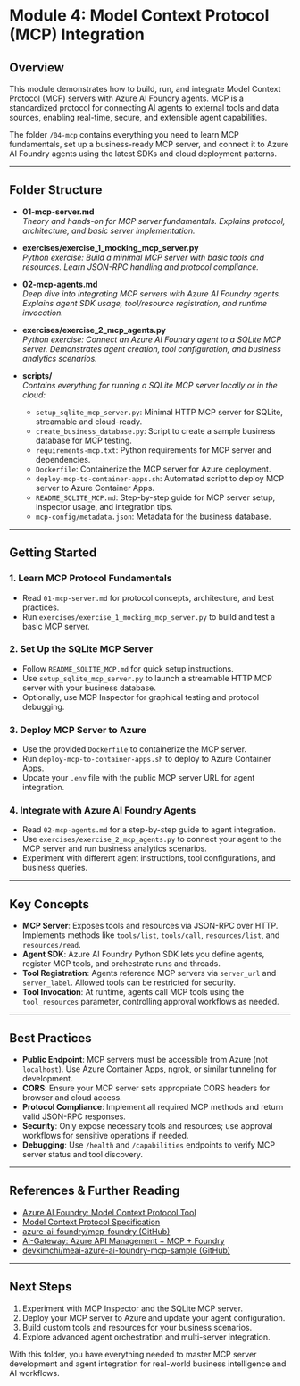 # Module 4: Model Context Protocol (MCP) Integration

## Overview

This module demonstrates how to build, run, and integrate Model Context Protocol (MCP) servers with Azure AI Foundry agents. MCP is a standardized protocol for connecting AI agents to external tools and data sources, enabling real-time, secure, and extensible agent capabilities.

The folder `/04-mcp` contains everything you need to learn MCP fundamentals, set up a business-ready MCP server, and connect it to Azure AI Foundry agents using the latest SDKs and cloud deployment patterns.

---

## Folder Structure

- **01-mcp-server.md**  
  *Theory and hands-on for MCP server fundamentals. Explains protocol, architecture, and basic server implementation.*

- **exercises/exercise_1_mocking_mcp_server.py**  
  *Python exercise: Build a minimal MCP server with basic tools and resources. Learn JSON-RPC handling and protocol compliance.*

- **02-mcp-agents.md**  
  *Deep dive into integrating MCP servers with Azure AI Foundry agents. Explains agent SDK usage, tool/resource registration, and runtime invocation.*

- **exercises/exercise_2_mcp_agents.py**  
  *Python exercise: Connect an Azure AI Foundry agent to a SQLite MCP server. Demonstrates agent creation, tool configuration, and business analytics scenarios.*

- **scripts/**  
  *Contains everything for running a SQLite MCP server locally or in the cloud:*
  - `setup_sqlite_mcp_server.py`: Minimal HTTP MCP server for SQLite, streamable and cloud-ready.
  - `create_business_database.py`: Script to create a sample business database for MCP testing.
  - `requirements-mcp.txt`: Python requirements for MCP server and dependencies.
  - `Dockerfile`: Containerize the MCP server for Azure deployment.
  - `deploy-mcp-to-container-apps.sh`: Automated script to deploy MCP server to Azure Container Apps.
  - `README_SQLITE_MCP.md`: Step-by-step guide for MCP server setup, inspector usage, and integration tips.
  - `mcp-config/metadata.json`: Metadata for the business database.

---

## Getting Started

### 1. Learn MCP Protocol Fundamentals

- Read `01-mcp-server.md` for protocol concepts, architecture, and best practices.
- Run `exercises/exercise_1_mocking_mcp_server.py` to build and test a basic MCP server.

### 2. Set Up the SQLite MCP Server

- Follow `README_SQLITE_MCP.md` for quick setup instructions.
- Use `setup_sqlite_mcp_server.py` to launch a streamable HTTP MCP server with your business database.
- Optionally, use MCP Inspector for graphical testing and protocol debugging.

### 3. Deploy MCP Server to Azure

- Use the provided `Dockerfile` to containerize the MCP server.
- Run `deploy-mcp-to-container-apps.sh` to deploy to Azure Container Apps.
- Update your `.env` file with the public MCP server URL for agent integration.

### 4. Integrate with Azure AI Foundry Agents

- Read `02-mcp-agents.md` for a step-by-step guide to agent integration.
- Use `exercises/exercise_2_mcp_agents.py` to connect your agent to the MCP server and run business analytics scenarios.
- Experiment with different agent instructions, tool configurations, and business queries.

---

## Key Concepts

- **MCP Server**: Exposes tools and resources via JSON-RPC over HTTP. Implements methods like `tools/list`, `tools/call`, `resources/list`, and `resources/read`.
- **Agent SDK**: Azure AI Foundry Python SDK lets you define agents, register MCP tools, and orchestrate runs and threads.
- **Tool Registration**: Agents reference MCP servers via `server_url` and `server_label`. Allowed tools can be restricted for security.
- **Tool Invocation**: At runtime, agents call MCP tools using the `tool_resources` parameter, controlling approval workflows as needed.

---

## Best Practices

- **Public Endpoint**: MCP servers must be accessible from Azure (not `localhost`). Use Azure Container Apps, ngrok, or similar tunneling for development.
- **CORS**: Ensure your MCP server sets appropriate CORS headers for browser and cloud access.
- **Protocol Compliance**: Implement all required MCP methods and return valid JSON-RPC responses.
- **Security**: Only expose necessary tools and resources; use approval workflows for sensitive operations if needed.
- **Debugging**: Use `/health` and `/capabilities` endpoints to verify MCP server status and tool discovery.

---

## References & Further Reading

- [Azure AI Foundry: Model Context Protocol Tool](https://learn.microsoft.com/en-us/azure/ai-foundry/agents/how-to/tools/model-context-protocol)
- [Model Context Protocol Specification](https://modelcontextprotocol.io/introduction)
- [azure-ai-foundry/mcp-foundry (GitHub)](https://github.com/azure-ai-foundry/mcp-foundry)
- [AI-Gateway: Azure API Management + MCP + Foundry](https://github.com/Azure-Samples/AI-Gateway)
- [devkimchi/meai-azure-ai-foundry-mcp-sample (GitHub)](https://github.com/devkimchi/meai-azure-ai-foundry-mcp-sample)

---

## Next Steps

1. Experiment with MCP Inspector and the SQLite MCP server.
2. Deploy your MCP server to Azure and update your agent configuration.
3. Build custom tools and resources for your business scenarios.
4. Explore advanced agent orchestration and multi-server integration.

With this folder, you have everything needed to master MCP server development and agent integration for real-world business intelligence and AI workflows.
